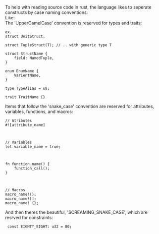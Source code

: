 To help with reading source code in rust, the language likes to seperate constructs by case naming conventions:
\
Like:
\
The 'UpperCamelCase' convention is reserved for types and traits:

	ex.
	struct UnitStruct;

	struct TupleStruct(T); // .. with generic type T

	struct StructName {
		field: NamedTuple,
	}

	enum EnumName {
		VarientName,
	}

	type TypeAlias = u8;

	trait TraitName {}

Items that follow the 'snake_case' convention are reserved for attributes, variables, functions, and macros:


	// Atributes
	#![attribute_name]



	// Variables
	let variable_name = true;



	fn function_name() {
		function_call();
	}



	// Macros
	macro_name!();
	macro_name![];
	macro_name! {};

And then theres the beautiful, 'SCREAMING_SNAKE_CASE', which are resrved for constraints:

	 const EIGHTY_EIGHT: u32 = 80;
